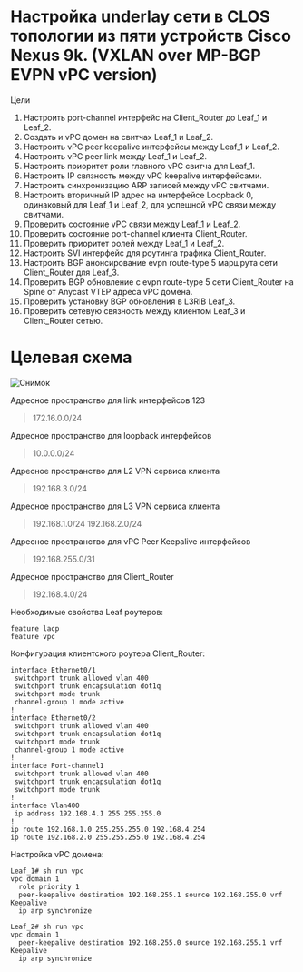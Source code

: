 # Настройка underlay сети в CLOS топологии из пяти устройств Cisco Nexus 9k. (VXLAN over MP-BGP EVPN vPC version)
Цели
1) Настроить port-channel интерфейс на Client_Router до Leaf_1 и Leaf_2.
2) Создать и vPC домен на свитчах Leaf_1 и Leaf_2.
3) Настроить vPC peer keepalive интерфейсы между Leaf_1 и Leaf_2.
4) Настроить vPC peer link между Leaf_1 и Leaf_2.
5) Настроить приоритет роли главного vPC свитча для Leaf_1.
6) Настроить IP связность между vPC keepalive интерфейсами.
7) Настроить синхронизацию ARP записей между vPC свитчами.
8) Настроить вторичный IP адрес на интерфейсе Loopback 0, одинаковый для Leaf_1 и Leaf_2, для успешной vPC связи между свитчами.
9) Проверить состояние vPC связи между Leaf_1 и Leaf_2.
10) Проверить состояние port-channel клиента Client_Router.
11) Проверить приоритет ролей между Leaf_1 и Leaf_2.
12) Настроить SVI интерфейс для роутинга трафика Client_Router.
13) Настроить BGP анонсирование evpn route-type 5 маршрута сети Client_Router для Leaf_3.
14) Проверить BGP обновление с evpn route-type 5 сети Client_Router на Spine от Anycast VTEP адреса vPC домена.
15) Проверить установку BGP обновления в L3RIB Leaf_3.
16) Проверить сетевую связность между клиентом Leaf_3 и Client_Router сетью.
# Целевая схема
![Снимок](https://github.com/Anumrak/EVPN_labs/assets/133969023/090ab0fd-c540-4503-8934-4834c4fd1294)

Адресное пространство для link интерфейсов
123
> 172.16.0.0/24

Адресное пространство для loopback интерфейсов

> 10.0.0.0/24

Адресное пространство для L2 VPN сервиса клиента

> 192.168.3.0/24

Адресное пространство для L3 VPN сервиса клиента

> 192.168.1.0/24
> 192.168.2.0/24

Адресное пространство для vPC Peer Keepalive интерфейсов

> 192.168.255.0/31

Адресное пространство для Client_Router

> 192.168.4.0/24

Необходимые свойства Leaf роутеров:

```
feature lacp
feature vpc
```

Конфигурация клиентского роутера Client_Router:

```
interface Ethernet0/1
 switchport trunk allowed vlan 400
 switchport trunk encapsulation dot1q
 switchport mode trunk
 channel-group 1 mode active
!
interface Ethernet0/2
 switchport trunk allowed vlan 400
 switchport trunk encapsulation dot1q
 switchport mode trunk
 channel-group 1 mode active
!
interface Port-channel1
 switchport trunk allowed vlan 400
 switchport trunk encapsulation dot1q
 switchport mode trunk
!
interface Vlan400
 ip address 192.168.4.1 255.255.255.0
!
ip route 192.168.1.0 255.255.255.0 192.168.4.254
ip route 192.168.2.0 255.255.255.0 192.168.4.254
```
Настройка vPC домена:
```
Leaf_1# sh run vpc
vpc domain 1
  role priority 1
  peer-keepalive destination 192.168.255.1 source 192.168.255.0 vrf Keepalive
  ip arp synchronize
```
```
Leaf_2# sh run vpc
vpc domain 1
  peer-keepalive destination 192.168.255.0 source 192.168.255.1 vrf Keepalive
  ip arp synchronize
```
